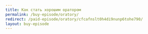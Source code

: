 ```yaml
---
title: Как стать хорошим оратором
permalink: /buy-episode/oratory/
redirect: /paid-episode/oratory/cfcafnslt0h4di9nunp6tohe790/
layout: buy-episode
---
```

